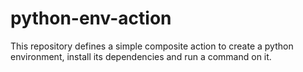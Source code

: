 # python-env-action

This repository defines a simple composite action to create a python environment, install its dependencies and run a command on it.
